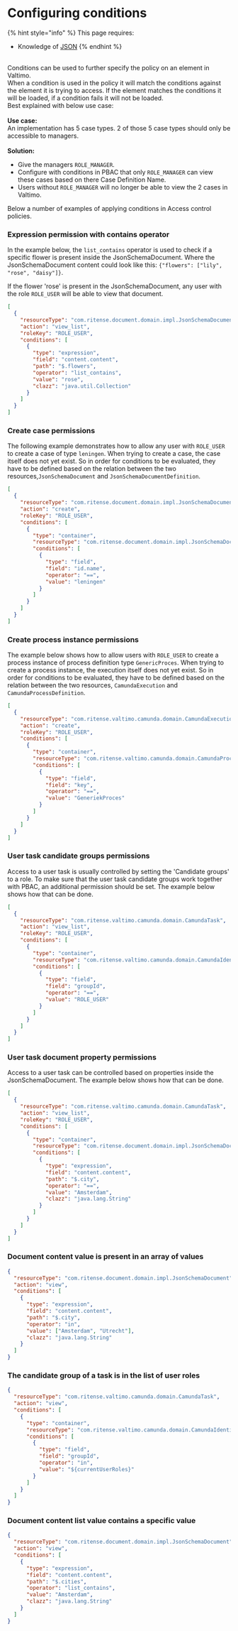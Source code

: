 # Configuring conditions

{% hint style="info" %}
This page requires:

* Knowledge of [JSON](https://www.json.org/)
{% endhint %}

\
Conditions can be used to further specify the policy on an element in Valtimo.\
When a condition is used in the policy it will match the conditions against the element it is trying to access. If the element matches the conditions it will be loaded, if a condition fails it will not be loaded.\
Best explained with below use case:\
\
**Use case:**\
An implementation has 5 case types. 2 of those 5 case types should only be accessible to managers.\
\
**Solution:**

* Give the managers `ROLE_MANAGER`.
* Configure with conditions in PBAC that only `ROLE_MANAGER` can view these cases based on there Case Definition Name.
* Users without `ROLE_MANAGER` will no longer be able to view the 2 cases in Valtimo.

Below a number of examples of applying conditions in Access control policies.

### Expression permission with contains operator

In the example below, the `list_contains` operator is used to check if a specific flower is present inside the JsonSchemaDocument. Where the JsonSchemaDocument content could look like this: `{"flowers": ["lily", "rose", "daisy"]}`.

If the flower 'rose' is present in the JsonSchemaDocument, any user with the role `ROLE_USER` will be able to view that document.

```json
[
  {
    "resourceType": "com.ritense.document.domain.impl.JsonSchemaDocument",
    "action": "view_list",
    "roleKey": "ROLE_USER",
    "conditions": [
      {
        "type": "expression",
        "field": "content.content",
        "path": "$.flowers",
        "operator": "list_contains",
        "value": "rose",
        "clazz": "java.util.Collection"
      }
    ]
  }
]
```

### Create case permissions

The following example demonstrates how to allow any user with `ROLE_USER` to create a case of type `leningen`. When trying to create a case, the case itself does not yet exist. So in order for conditions to be evaluated, they have to be defined based on the relation between the two resources,`JsonSchemaDocument` and `JsonSchemaDocumentDefinition`.

```json
[
  {
    "resourceType": "com.ritense.document.domain.impl.JsonSchemaDocument",
    "action": "create",
    "roleKey": "ROLE_USER",
    "conditions": [
      {
        "type": "container",
        "resourceType": "com.ritense.document.domain.impl.JsonSchemaDocumentDefinition",
        "conditions": [
          {
            "type": "field",
            "field": "id.name",
            "operator": "==",
            "value": "leningen"
          }
        ]
      }
    ]
  }
]
```

### Create process instance permissions

The example below shows how to allow users with `ROLE_USER` to create a process instance of process definition type `GenericProces`. When trying to create a process instance, the execution itself does not yet exist. So in order for conditions to be evaluated, they have to be defined based on the relation between the two resources, `CamundaExecution` and `CamundaProcessDefinition`.

```json
[
  {
    "resourceType": "com.ritense.valtimo.camunda.domain.CamundaExecution",
    "action": "create",
    "roleKey": "ROLE_USER",
    "conditions": [
      {
        "type": "container",
        "resourceType": "com.ritense.valtimo.camunda.domain.CamundaProcessDefinition",
        "conditions": [
          {
            "type": "field",
            "field": "key",
            "operator": "==",
            "value": "GeneriekProces"
          }
        ]
      }
    ]
  }
]
```

### User task candidate groups permissions

Access to a user task is usually controlled by setting the 'Candidate groups' to a role. To make sure that the user task candidate groups work together with PBAC, an additional permission should be set. The example below shows how that can be done.

```json
[
  {
    "resourceType": "com.ritense.valtimo.camunda.domain.CamundaTask",
    "action": "view_list",
    "roleKey": "ROLE_USER",
    "conditions": [
      {
        "type": "container",
        "resourceType": "com.ritense.valtimo.camunda.domain.CamundaIdentityLink",
        "conditions": [
          {
            "type": "field",
            "field": "groupId",
            "operator": "==",
            "value": "ROLE_USER"
          }
        ]
      }
    ]
  }
]
```

### User task document property permissions

Access to a user task can be controlled based on properties inside the JsonSchemaDocument. The example below shows how that can be done.

```json
[
  {
    "resourceType": "com.ritense.valtimo.camunda.domain.CamundaTask",
    "action": "view_list",
    "roleKey": "ROLE_USER",
    "conditions": [
      {
        "type": "container",
        "resourceType": "com.ritense.document.domain.impl.JsonSchemaDocument",
        "conditions": [
          {
            "type": "expression",
            "field": "content.content",
            "path": "$.city",
            "operator": "==",
            "value": "Amsterdam",
            "clazz": "java.lang.String"
          }
        ]
      }
    ]
  }
]
```

### Document content value is present in an array of values

```json
{
  "resourceType": "com.ritense.document.domain.impl.JsonSchemaDocument",
  "action": "view",
  "conditions": [
    {
      "type": "expression",
      "field": "content.content",
      "path": "$.city",
      "operator": "in",
      "value": ["Amsterdam", "Utrecht"],
      "clazz": "java.lang.String"
    }
  ]
}
```

### The candidate group of a task is in the list of user roles

```json
{
  "resourceType": "com.ritense.valtimo.camunda.domain.CamundaTask",
  "action": "view",
  "conditions": [
    {
      "type": "container",
      "resourceType": "com.ritense.valtimo.camunda.domain.CamundaIdentityLink",
      "conditions": [
        {
          "type": "field",
          "field": "groupId",
          "operator": "in",
          "value": "${currentUserRoles}"
        }
      ]
    }
  ]
}
```

### Document content list value contains a specific value

```json
{
  "resourceType": "com.ritense.document.domain.impl.JsonSchemaDocument",
  "action": "view",
  "conditions": [
    {
      "type": "expression",
      "field": "content.content",
      "path": "$.cities",
      "operator": "list_contains",
      "value": "Amsterdam",
      "clazz": "java.lang.String"
    }
  ]
}
```
